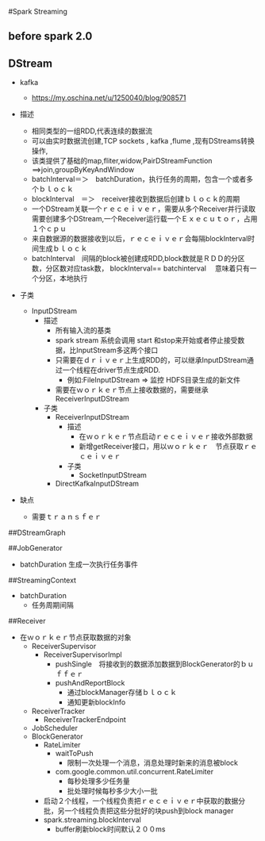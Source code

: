 #Spark Streaming
## before spark 2.0
## DStream
*   kafka
    -   https://my.oschina.net/u/1250040/blog/908571
*   描述
    -   相同类型的一组RDD,代表连续的数据流
    -   可以由实时数据流创建,TCP sockets , kafka ,flume ,现有DStreams转换操作,
    -   该类提供了基础的map,fliter,widow,PairDStreamFunction ==>join,groupByKeyAndWindow
    -   batchInterval＝＞　batchDuration，执行任务的周期，包含一个或者多个ｂｌｏｃｋ
    -   blockInterval　＝＞　receiver接收到数据后创建ｂｌｏｃｋ的周期
    -   一个DStream关联一个ｒｅｃｅｉｖｅｒ，需要从多个Receiver并行读取需要创建多个DStream,一个Receiver运行载一个Ｅｘｅｃｕｔｏｒ，占用１个ｃｐｕ
    -   来自数据源的数据接收到以后，ｒｅｃｅｉｖｅｒ会每隔blockInterval时间生成ｂｌｏｃｋ
    -   batchInterval　间隔的block被创建成RDD,block数就是ＲＤＤ的分区数，分区数对应task数， blockInterval== batchinterval 　意味着只有一个分区，本地执行

*   子类
    -   InputDStream
        -   描述
            -   所有输入流的基类
            -   spark stream 系统会调用 start 和stop来开始或者停止接受数据，比InputStream多这两个接口
            -   只需要在ｄｒｉｖｅｒ上生成RDD的，可以继承InputDStream通过一个线程在driver节点生成RDD.
                -   例如:FileInputDStream => 监控 HDFS目录生成的新文件
            -   需要在ｗｏｒｋｅｒ节点上接收数据的，需要继承ReceiverInputDStream
        -   子类
            -   ReceiverInputDStream
                -   描述
                    -   在ｗｏｒｋｅｒ节点启动ｒｅｃｅｉｖｅｒ接收外部数据
                    -   新增getReceiver接口，用以ｗｏｒｋｅｒ　节点获取ｒｅｃｅｉｖｅｒ
                -   子类
                    -   SocketInputDStream
            -   DirectKafkaInputDStream

*   缺点
    -   需要ｔｒａｎｓｆｅｒ

##DStreamGraph

##JobGenerator
*   batchDuration 生成一次执行任务事件

##StreamingContext
*   batchDuration
    -   任务周期间隔

##Receiver
*   在ｗｏｒｋｅｒ节点获取数据的对象
    -   ReceiverSupervisor
        -   ReceiverSupervisorImpl
            -   pushSingle　将接收到的数据添加数据到BlockGenerator的ｂｕｆｆｅｒ
            -   pushAndReportBlock
                -   通过blockManager存储ｂｌｏｃｋ
                -   通知更新blockInfo
    -   ReceiverTracker
        -   ReceiverTrackerEndpoint
    -   JobScheduler
    -   BlockGenerator
        -   RateLimiter
            -   waitToPush
                -   限制一次处理一个消息，消息处理时新来的消息被block
            -   com.google.common.util.concurrent.RateLimiter
                -   每秒处理多少任务量
                -   批处理时候每秒多少大小一批
        -   启动２个线程，一个线程负责把ｒｅｃｅｉｖｅｒ中获取的数据分批，另一个线程负责把这些分批好的块push到block manager
        -   spark.streaming.blockInterval
            -   buffer刷新block时间默认２００ms

